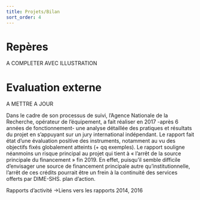 ```yaml
---
title: Projets/Bilan
sort_order: 4
---
```


# Repères

A COMPLETER AVEC ILLUSTRATION


# Evaluation externe

A METTRE A JOUR

Dans le cadre de son processus de suivi, l’Agence Nationale de la Recherche, opérateur de l’équipement, a fait réaliser en 2017 -après 6 années de fonctionnement- une analyse détaillée des pratiques et résultats du projet en s’appuyant sur un jury international indépendant. Le rapport fait état d’une évaluation positive des instruments, notamment au vu des objectifs fixés globalement atteints (+ qq exemples).
Le rapport souligne néanmoins un risque principal au projet qui tient à « l’arrêt de la source principale du financement » fin 2019. En effet, puisqu’il semble difficile d’envisager une source de financement principale autre qu’institutionnelle, l’arrêt de ces crédits pourrait être un frein à la continuité des services offerts par DIME-SHS.
plan d’action.

Rapports d’activité
 ->Liens vers les rapports 2014, 2016
